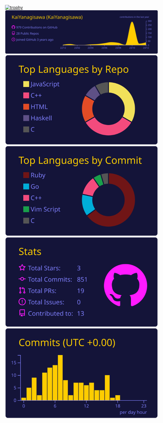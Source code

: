 [![trophy](https://github-profile-trophy.vercel.app/?username=KaiYanagisawa&rank=SECRET,S,SS,SSS,A,AA,AAAN&theme=dark_dimmed&column=-1&margin-w=30&margin-h=20&no-frame=true)](https://github.com/ryo-ma/github-profile-trophy)
[![](https://raw.githubusercontent.com/KaiYanagisawa/KaiYanagisawa/master/profile-summary-card-output/outrun/0-profile-details.svg)](https://github.com/vn7n24fzkq/github-profile-summary-cards)
[![](https://raw.githubusercontent.com/KaiYanagisawa/KaiYanagisawa/master/profile-summary-card-output/outrun/1-repos-per-language.svg)](https://github.com/vn7n24fzkq/github-profile-summary-cards) [![](https://raw.githubusercontent.com/KaiYanagisawa/KaiYanagisawa/master/profile-summary-card-output/outrun/2-most-commit-language.svg)](https://github.com/vn7n24fzkq/github-profile-summary-cards)
[![](https://raw.githubusercontent.com/KaiYanagisawa/KaiYanagisawa/master/profile-summary-card-output/outrun/3-stats.svg)](https://github.com/vn7n24fzkq/github-profile-summary-cards) [![](https://raw.githubusercontent.com/KaiYanagisawa/KaiYanagisawa/master/profile-summary-card-output/outrun/4-productive-time.svg)](https://github.com/vn7n24fzkq/github-profile-summary-cards)

